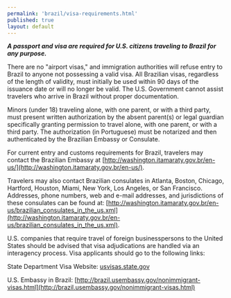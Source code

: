 ```yaml
--- 
permalink: 'brazil/visa-requirements.html' 
published: true 
layout: default
---
```

_**A passport and visa are required for U.S. citizens traveling to Brazil for any purpose.**_ 

There are no "airport visas," and immigration authorities will refuse entry to Brazil to anyone not possessing a valid visa. All Brazilian visas, regardless of the length of validity, must initially be used within 90 days of the issuance date or will no longer be valid. The U.S. Government cannot assist travelers who arrive in Brazil without proper documentation.

Minors (under 18) traveling alone, with one parent, or with a third party, must present written authorization by the absent parent(s) or legal guardian specifically granting permission to travel alone, with one parent, or with a third party. The authorization (in Portuguese) must be notarized and then authenticated by the Brazilian Embassy or Consulate.

For current entry and customs requirements for Brazil, travelers may contact the Brazilian Embassy at [http://washington.itamaraty.gov.br/en-us/](http://washington.itamaraty.gov.br/en-us/).

Travelers may also contact Brazilian consulates in Atlanta, Boston, Chicago, Hartford, Houston, Miami, New York, Los Angeles, or San Francisco. Addresses, phone numbers, web and e-mail addresses, and jurisdictions of these consulates can be found at: [http://washington.itamaraty.gov.br/en-us/brazilian_consulates_in_the_us.xml](http://washington.itamaraty.gov.br/en-us/brazilian_consulates_in_the_us.xml).

U.S. companies that require travel of foreign businesspersons to the United States should be advised that visa adjudications are handled via an interagency process. Visa applicants should go to the following links:

State Department Visa Website: [usvisas.state.gov](usvisas.state.gov)

U.S. Embassy in Brazil: [http://brazil.usembassy.gov/nonimmigrant-visas.html](http://brazil.usembassy.gov/nonimmigrant-visas.html)
